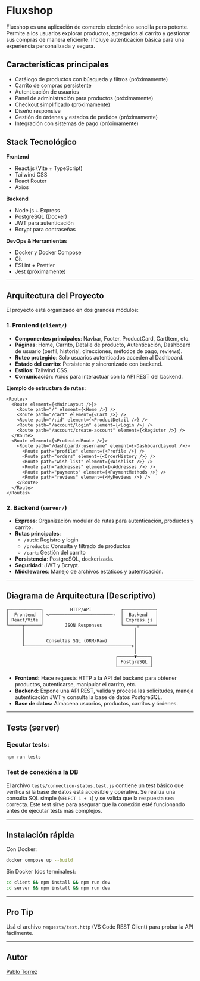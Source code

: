 # Fluxshop

Fluxshop es una aplicación de comercio electrónico sencilla pero potente. Permite a los usuarios explorar productos, agregarlos al carrito y gestionar sus compras de manera eficiente. Incluye autenticación básica para una experiencia personalizada y segura.

## Características principales

- Catálogo de productos con búsqueda y filtros (próximamente)
- Carrito de compras persistente
- Autenticación de usuarios
- Panel de administración para productos (próximamente)
- Checkout simplificado (próximamente)
- Diseño responsive
- Gestión de órdenes y estados de pedidos (próximamente)
- Integración con sistemas de pago (próximamente)

## Stack Tecnológico

**Frontend**
- React.js (Vite + TypeScript)
- Tailwind CSS
- React Router
- Axios

**Backend**
- Node.js + Express
- PostgreSQL (Docker)
- JWT para autenticación
- Bcrypt para contraseñas

**DevOps & Herramientas**
- Docker y Docker Compose
- Git
- ESLint + Prettier
- Jest (próximamente)

---

## Arquitectura del Proyecto

El proyecto está organizado en dos grandes módulos:

### 1. **Frontend (`client/`)**

- **Componentes principales**: Navbar, Footer, ProductCard, CartItem, etc.
- **Páginas**: Home, Carrito, Detalle de producto, Autenticación, Dashboard de usuario (perfil, historial, direcciones, métodos de pago, reviews).
- **Ruteo protegido**: Solo usuarios autenticados acceden al Dashboard.
- **Estado del carrito**: Persistente y sincronizado con backend.
- **Estilos**: Tailwind CSS.
- **Comunicación**: Axios para interactuar con la API REST del backend.

**Ejemplo de estructura de rutas:**
```tsx
<Routes>
  <Route element={<MainLayout />}>
    <Route path="/" element={<Home />} />
    <Route path="/cart" element={<Cart />} />
    <Route path="/:id" element={<ProductDetail />} />
    <Route path="/account/login" element={<Login />} />
    <Route path="/account/create-account" element={<Register />} />
  </Route>
  <Route element={<ProtectedRoute />}>
    <Route path="/dashboard/:username" element={<DashboardLayout />}>
      <Route path="profile" element={<Profile />} />
      <Route path="orders" element={<OrderHistory />} />
      <Route path="wish-list" element={<Wishlist />} />
      <Route path="addresses" element={<Addresses />} />
      <Route path="payments" element={<PaymentMethods />} />
      <Route path="reviews" element={<MyReviews />} />
    </Route>
  </Route>
</Routes>
```

### 2. **Backend (`server/`)**

- **Express**: Organización modular de rutas para autenticación, productos y carrito.
- **Rutas principales**:
    - `/auth`: Registro y login
    - `/products`: Consulta y filtrado de productos
    - `/cart`: Gestión del carrito
- **Persistencia**: PostgreSQL, dockerizada.
- **Seguridad**: JWT y Bcrypt.
- **Middlewares**: Manejo de archivos estáticos y autenticación.

---

## Diagrama de Arquitectura (Descriptivo)

```
┌────────────┐          HTTP/API           ┌────────────┐
│  Frontend  │ <────────────────────────→  │  Backend   │
│ React/Vite │                             │ Express.js │
└─────┬──────┘        JSON Responses       └─────┬──────┘
      │                                         │
      │                                         │
      │        Consultas SQL (ORM/Raw)          │
      └────────────────────────────────────────>│
                                                │
                                         ┌──────▼─────┐
                                         │ PostgreSQL │
                                         └────────────┘
```

- **Frontend:** Hace requests HTTP a la API del backend para obtener productos, autenticarse, manipular el carrito, etc.
- **Backend:** Expone una API REST, valida y procesa las solicitudes, maneja autenticación JWT y consulta la base de datos PostgreSQL.
- **Base de datos:** Almacena usuarios, productos, carritos y órdenes.

---

## Tests (server)

### Ejecutar tests:
```bash
npm run tests
```

### Test de conexión a la DB
El archivo `tests/connection-status.test.js` contiene un test básico que verifica si la base de datos está accesible y operativa. Se realiza una consulta SQL simple (`SELECT 1 + 1`) y se valida que la respuesta sea correcta. Este test sirve para asegurar que la conexión esté funcionando antes de ejecutar tests más complejos.

---

## Instalación rápida

Con Docker:
```bash
docker compose up --build
```
Sin Docker (dos terminales):
```bash
cd client && npm install && npm run dev
cd server && npm install && npm run dev
```

---

## Pro Tip

Usá el archivo `requests/test.http` (VS Code REST Client) para probar la API fácilmente.

---

## Autor

[Pablo Torrez](https://github.com/pblnahu1)